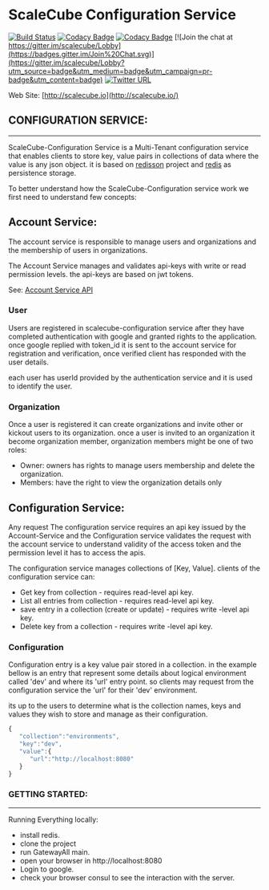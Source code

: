 # ScaleCube Configuration Service
[![Build Status](https://travis-ci.org/scalecube/scalecube-configuration.svg?branch=master)](https://travis-ci.org/scalecube/scalecube-configuration)
[![Codacy Badge](https://api.codacy.com/project/badge/Grade/fb26db972acc4cb0afd008abef503dbc)](https://www.codacy.com/app/ScaleCube/scalecube-configuration?utm_source=github.com&amp;utm_medium=referral&amp;utm_content=scalecube/scalecube-configuration&amp;utm_campaign=Badge_Grade)
[![Codacy Badge](https://api.codacy.com/project/badge/Coverage/fb26db972acc4cb0afd008abef503dbc)](https://www.codacy.com/app/ScaleCube/scalecube-configuration?utm_source=github.com&utm_medium=referral&utm_content=scalecube/scalecube-configuration&utm_campaign=Badge_Coverage)
[![Join the chat at https://gitter.im/scalecube/Lobby](https://badges.gitter.im/Join%20Chat.svg)](https://gitter.im/scalecube/Lobby?utm_source=badge&utm_medium=badge&utm_campaign=pr-badge&utm_content=badge)
[![Twitter URL](https://img.shields.io/twitter/url/https/twitter.com/fold_left.svg?style=social&label=Follow%20%40ScaleCube)](https://twitter.com/scalecube)

Web Site: [http://scalecube.io](http://scalecube.io/)

## CONFIGURATION SERVICE:

---
ScaleCube-Configuration Service is a Multi-Tenant configuration service that enables clients to store key, value pairs in collections of data where the value is any json object. it is based on [redisson](https://github.com/redisson/redisson) project and [redis](https://redis.io/) as persistence storage.

To better understand how the ScaleCube-Configuration service work we first need to understand few concepts:

## Account Service:
The account service is responsible to manage users and organizations and the membership of users in organizations. 

The Account Service manages and validates api-keys with write or read permission levels. the api-keys are based on jwt tokens.

See: [Account Service API](https://github.com/scalecube/scalecube-configuration/wiki/Account-Service-API)

### User
Users are registered in scalecube-configuration service after they have completed authentication with google and granted rights to the application.
once google replied with token_id it is sent to the account service for registration and verification, once verified client has responded with the user details.

each user has userId provided by the authentication service and it is used to identify the user.

### Organization
Once a user is registered it can create organizations and invite other or kickout users to its organization.
once a user is invited to an organization it become organization member, organization members might be one of two roles:
 - Owner: owners has rights to manage users membership and delete the organization.
 - Members: have the right to view the organization details only


## Configuration Service:
Any request The configuration service requires an api key issued by the Account-Service and the Configuration service validates the request with the account service to understand validity of the access token and the permission level it has to access the apis.

The configuration service manages collections of [Key, Value]. clients of the configuration service can:
 - Get key from collection - requires read-level api key.
 - List all entries from collection - requires read-level api key.
 - save entry in a collection (create or update) - requires write -level api key.
 - Delete key from a collection - requires write -level api key.
 
### Configuration
Configuration entry is a key value pair stored in a collection. in the example bellow is an entry that represent some details about logical environment called 'dev' and where its 'url' entry point. so clients may request from the configuration service the 'url' for their 'dev' environment.

its up to the users to determine what is the collection names, keys and values they wish to store and manage as their configuration.
  
```javascript
{
   "collection":"environments",
   "key":"dev",
   "value":{
      "url":"http://localhost:8080"
   }
}
```

### GETTING STARTED:

---
Running Everything locally:
- install redis.
- clone the project
- run GatewayAll main.
- open your browser in http://localhost:8080
- Login to google.
- check your browser consul to see the interaction with the server.


